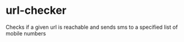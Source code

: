 # url-checker
Checks if a given url is reachable and sends sms to a specified list of mobile numbers
